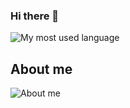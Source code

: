 ### Hi there 👋

<!--
**WwwwwdJ/WwwwwdJ** is a ✨ _special_ ✨ repository because its `README.md` (this file) appears on your GitHub profile.

Here are some ideas to get you started:

- 🔭 I’m currently working on ...
- 🌱 I’m currently learning ...
- 👯 I’m looking to collaborate on ...
- 🤔 I’m looking for help with ...
- 💬 Ask me about ...
- 📫 How to reach me: ...
- 😄 Pronouns: ...
- ⚡ Fun fact: ...
-->

![My most used language](https://github-readme-stats.vercel.app/api/top-langs/?username=WwwwwdJ&layout=compact)  


## About me

![About me](https://github-readme-stats.vercel.app/api?username=WwwwwdJ&show_icons=true&theme=Showingicons)
